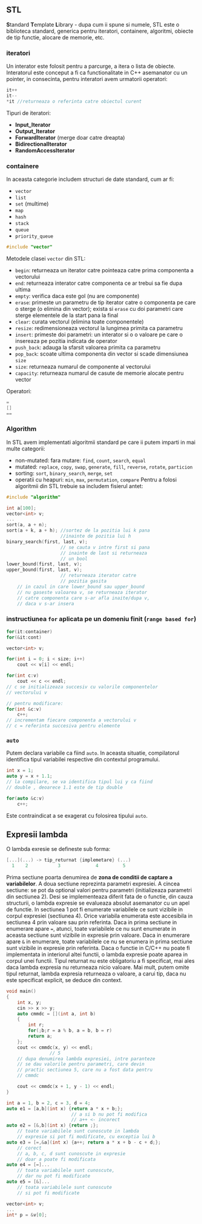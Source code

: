 ## STL
**S**tandard **T**emplate **L**ibrary - dupa cum ii spune si numele, STL este o biblioteca standard, generica pentru iteratori, containere, algoritmi, obiecte de tip functie, alocare de memorie, etc.
### iteratori
Un interator este folosit pentru a parcurge, a itera o lista de obiecte. Interatorul este conceput a fi ca functionalitate in C++ asemanator cu un pointer, in consecinta, pentru interatori avem urmatorii operatori:
```cpp
it++
it--
*it //returneaza o referinta catre obiectul curent 
```
Tipuri de iteratori:

- **Input_Iterator**
- **Output_Iterator**
- **ForwardIterator** (merge doar catre dreapta)
- **BidirectionalIterator**
- **RandomAccessIterator**

### containere
In aceasta categorie includem structuri de date standard, cum ar fi:
- `vector`
- `list`
- `set` (multime)
- `map`
- `hash`
- `stack`
- `queue`
- `priority_queue`

```cpp
#include "vector"
```
Metodele clasei `vector` din STL:

- `begin`: returneaza un iterator catre pointeaza catre prima componenta a vectorului
- `end`: returneaza interator catre componenta ce ar trebui sa fie dupa ultima
- `empty`: verifica daca este gol (nu are componente)
- `erase`: primeste un parametru de tip iterator catre o componenta pe care o sterge (o elimina din vector); exista si `erase` cu doi parametri care sterge elementele de la start pana la final
- `clear`: curata vectorul (elimina toate componentele)
- `resize`: redimensioneaza vectorul la lungimea primita ca parametru
- `insert`: primeste doi parametri: un interator si o o valoare pe care o insereaza pe pozitia indicata de operator
- `push_back`: adauga la sfarsit valoarea primita ca parametru
- `pop_back`: scoate ultima componenta din vector si scade dimensiunea `size`
- `size`: returneaza numarul de componente al vectorului
- `capacity`: returneaza numarul de casute de memorie alocate pentru vector

Operatori:
```cpp
=
[]
==
```

### Algorithm
In STL avem implementati algoritmii standard pe care ii putem imparti in mai multe categorii:
- non-mutated: fara mutare: `find`, `count`, `search`, `equal`
- mutated: `replace`, `copy`, `swap`, `generate`, `fill`, `reverse`, `rotate`, `particion`
- sorting: `sort`, `binary_search`, `merge`, `set`
- operatii cu heapuri: `min`, `max`, `permutation`, `compare`
Pentru a folosi algoritmii din STL trebuie sa includem fisierul antet:
```cpp
#include "algorithm"
```

```cpp
int a[100];
vector<int> v;
...
sort(a, a + n);
sort(a + k, a + h); //sortez de la pozitia lui k pana
					//inainte de pozitia lui h
binary_search(first, last, v);
					// se cauta v intre first si pana 
					// inainte de last si returneaza
					// un bool
lower_bound(first, last, v);
upper_bound(first, last, v);
					// returneaza iterator catre 
					// pozitia gasita
	// in cazul in care lower_bound sau upper_bound
	// nu gaseste valoarea v, se returneaza iterator
	// catre componenta care s-ar afla inaite/dupa v, 
	// daca v s-ar insera
```

### instructiunea `for` aplicata pe un domeniu finit (`range based for`)
```cpp
for(it:container)
for(&it:cont)
```

```cpp
vector<int> v;

for(int i = 0; i < size; i++)
	cout << v[i] << endl;

for(int c:v)
	cout << c << endl;
// c se initializeaza succesiv cu valorile componentelor 
// vectorului v

// pentru modificare:
for(int &c:v)
	c++;
// incrementam fiecare componenta a vectorului v
// c = referinta succesiva pentru elemente
```

### `auto`
Putem declara variabile ca fiind `auto`. In aceasta situatie, compilatorul identifica tipul variabilei respective din contextul programului. 
```cpp
int x = 1;
auto y = x + 1.1;
// la compilare, se va identifica tipul lui y ca fiind 
// double , deoarece 1.1 este de tip double

for(auto &c:v)
	c++;
```
Este contraindicat a se exagerat cu folosirea tipului `auto`. 

## Expresii lambda
O lambda exresie se defineste sub forma:
```cpp
[...](...) -> tip_returnat {implemetare} (...)
  1    2           3             4         5
```
Prima sectiune poarta denumirea de **zona de conditii de captare a variabilelor**.
A doua sectiune reprezinta parametri expresiei.
A cincea sectiune: se pot da optional valori pentru parametri (initializeaza parametri din sectiunea 2).
Desi se implementeaza diferit fata de o functie, din cauza structurii, o lambda expresie se evalueaza absolut asemanator cu un apel de functie.
In sectiunea 1 pot fi enumerate variabilele ce sunt vizibile in corpul expresiei (sectiunea 4). Orice variabila enumerata este accesibila in sectiunea 4 prin valoare sau prin referinta. Daca in prima sectiune in enumerare apare `=`, atunci, toate variabilele ce nu sunt enumerate in aceasta sectiune sunt vizibile in expresie prin valoare. Daca in enumerare apare `&` in enumerare, toate variabilele ce nu se enumera in prima sectiune sunt vizibile in expresie prin referinta.
Daca o functie in C/C++ nu poate fi implementata in interiorul altei functii, o lambda expresie poate aparea in corpul unei functii.
Tipul returnat nu este obligatoriu a fi specificat, mai ales daca lambda expresia nu returneaza nicio valoare. Mai mult, putem omite tipul returnat, lambda expresia returneaza o valoare, a carui tip, daca nu este specificat explicit, se deduce din context. 

```cpp
void main()
{
	int x, y;
	cin >> x >> y;
	auto cmmdc = [](int a, int b)
	{
		int r;
		for(;b;r = a % b, a = b, b = r)
		return a;
	};
	cout << cmmdc(x, y) << endl;
				// 5
	// dupa denumirea lambda expresiei, intre paranteze
	// se dau valorile pentru parametri, care devin
	// practic sectiunea 5, care nu a fost data pentru
	// cmmdc 

	cout << cmmdc(x + 1, y - 1) << endl;
}
```

```cpp
int a = 1, b = 2, c = 3, d = 4;
auto e1 = [a,b](int x) {return a * x + b;};
						// a si b nu pot fi modifica
						// a++ <- incorect
auto e2 = [&,b](int x) {return ;};
	// toate variabilele sunt cunoscute in lambda 
	// expresie si pot fi modificate, cu exceptia lui b
auto e3 = [=,&a](int x) {a++; return a * x + b - c + d;};
	// corect
	// a, b, c, d sunt cunoscute in expresie
	// doar a poate fi modificata
auto e4 = [=]...
	// toata variabilele sunt cunoscute, 
	// dar nu pot fi modificate
auto e5 = [&]...
	// toata variabilele sunt cunoscute
	// si pot fi modificate
```

```cpp
vector<int> v;
...
int* p = &v[0];
```